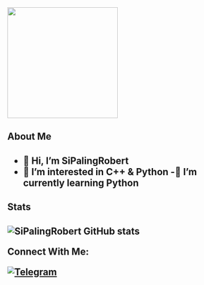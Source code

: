 <img height="250" src="https://raw.githubusercontent.com/onimur/.github/master/.resources/git-header.svg" style="max-width: 100%;">

<h2>About Me<h2>         
           
- 👋 Hi, I’m SiPalingRobert
- 👀 I’m interested in C++ & Python
-🌱 I’m currently learning Python
  
<h2>Stats<h2>  
   
![SiPalingRobert GitHub stats](https://github-readme-stats.vercel.app/api?username=SiPalingRobert&show_icons=true&theme=radical)

Connect With Me:

[![Telegram](https://img.shields.io/badge/-Telegram-blue)](https://t.me/RobertsJR)
